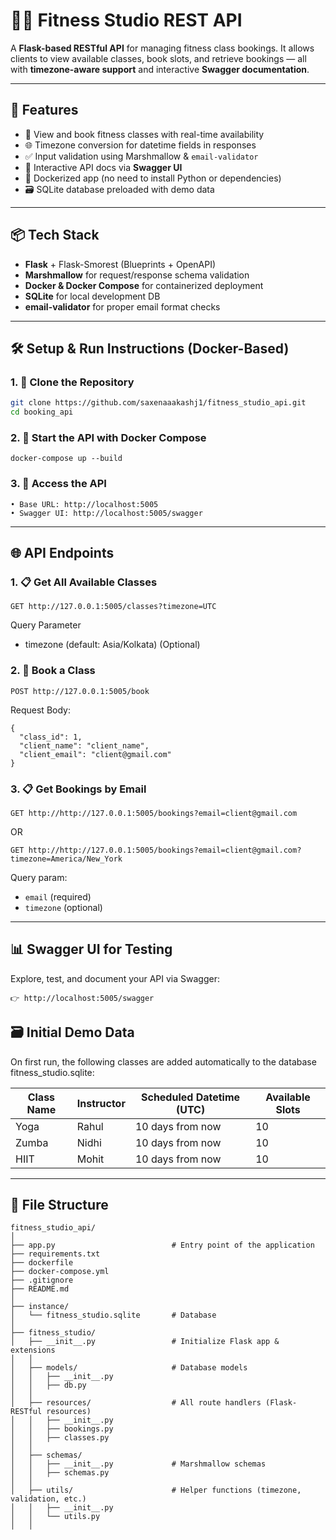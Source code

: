 # 🧘‍♀️ Fitness Studio REST API

A **Flask-based RESTful API** for managing fitness class bookings. It allows clients to view available classes, book slots, and retrieve bookings — all with **timezone-aware support** and interactive **Swagger documentation**.

---

## 🚀 Features

- 📅 View and book fitness classes with real-time availability
- 🌐 Timezone conversion for datetime fields in responses
- ✅ Input validation using Marshmallow & `email-validator`
- 💬 Interactive API docs via **Swagger UI**
- 🐳 Dockerized app (no need to install Python or dependencies)
- 🗃️ SQLite database preloaded with demo data

---

## 📦 Tech Stack

- **Flask** + Flask-Smorest (Blueprints + OpenAPI)
- **Marshmallow** for request/response schema validation
- **Docker & Docker Compose** for containerized deployment
- **SQLite** for local development DB
- **email-validator** for proper email format checks

---

## 🛠️ Setup & Run Instructions (Docker-Based)

### 1. 📂 Clone the Repository

```bash
git clone https://github.com/saxenaaakashj1/fitness_studio_api.git
cd booking_api
```

### 2. 🐳 Start the API with Docker Compose

```
docker-compose up --build
```

### 3. 🔗 Access the API

```
• Base URL: http://localhost:5005
• Swagger UI: http://localhost:5005/swagger
```

---

## 🌐 API Endpoints

### 1. 📋 Get All Available Classes

```
GET http://127.0.0.1:5005/classes?timezone=UTC
```

Query Parameter
- timezone (default: Asia/Kolkata) (Optional)

### 2. 📝 Book a Class

```
POST http://127.0.0.1:5005/book
```

Request Body:

```
{
  "class_id": 1,
  "client_name": "client_name",
  "client_email": "client@gmail.com"
}
```

### 3. 📋 Get Bookings by Email

```
GET http://http://127.0.0.1:5005/bookings?email=client@gmail.com
```
OR
```
GET http://http://127.0.0.1:5005/bookings?email=client@gmail.com?timezone=America/New_York
```

Query param:
- `email` (required)
- `timezone` (optional)

---

## 📊 Swagger UI for Testing

Explore, test, and document your API via Swagger:

```
👉 http://localhost:5005/swagger
```

## 🗃️ Initial Demo Data

On first run, the following classes are added automatically to the database fitness_studio.sqlite:

| Class Name | Instructor | Scheduled Datetime (UTC) | Available Slots |
|------------|------------|--------------------------|-----------------|
| Yoga       | Rahul      | 10 days from now         | 10              |
| Zumba      | Nidhi      | 10 days from now         | 10              |
| HIIT       | Mohit      | 10 days from now         | 10              |

---

## 📁 File Structure

```
fitness_studio_api/
│
├── app.py                          # Entry point of the application
├── requirements.txt
├── dockerfile
├── docker-compose.yml
├── .gitignore
├── README.md
│
├── instance/
│   └── fitness_studio.sqlite       # Database 
│
├── fitness_studio/
│   ├── __init__.py                 # Initialize Flask app & extensions
│   │
│   ├── models/                     # Database models
│   │   ├── __init__.py
│   │   ├── db.py
│   │
│   ├── resources/                  # All route handlers (Flask-RESTful resources) 
│   │   ├── __init__.py
│   │   ├── bookings.py
│   │   ├── classes.py
│   │
│   ├── schemas/                  
│   │   ├── __init__.py             # Marshmallow schemas
│   │   ├── schemas.py
│   │
│   ├── utils/                      # Helper functions (timezone, validation, etc.)
│   │   ├── __init__.py
│   │   └── utils.py
│   │
```

